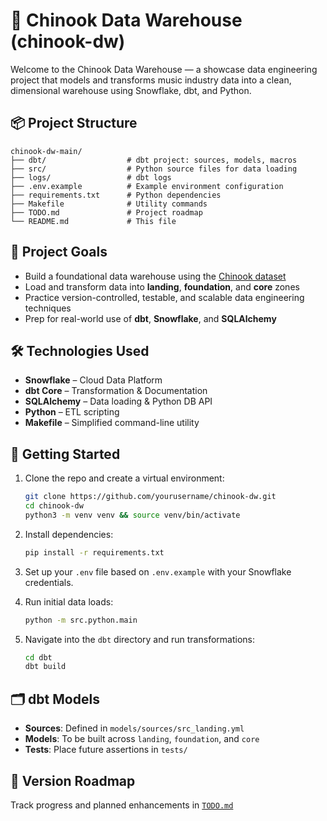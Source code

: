 # 🎵 Chinook Data Warehouse (chinook-dw)

Welcome to the Chinook Data Warehouse — a showcase data engineering project that models and transforms music industry data into a clean, dimensional warehouse using Snowflake, dbt, and Python.

## 📦 Project Structure

```
chinook-dw-main/
├── dbt/                  # dbt project: sources, models, macros
├── src/                  # Python source files for data loading
├── logs/                 # dbt logs
├── .env.example          # Example environment configuration
├── requirements.txt      # Python dependencies
├── Makefile              # Utility commands
├── TODO.md               # Project roadmap
└── README.md             # This file
```

## 🚀 Project Goals

- Build a foundational data warehouse using the [Chinook dataset](https://github.com/lerocha/chinook-database)
- Load and transform data into **landing**, **foundation**, and **core** zones
- Practice version-controlled, testable, and scalable data engineering techniques
- Prep for real-world use of **dbt**, **Snowflake**, and **SQLAlchemy**

## 🛠️ Technologies Used

- **Snowflake** – Cloud Data Platform
- **dbt Core** – Transformation & Documentation
- **SQLAlchemy** – Data loading & Python DB API
- **Python** – ETL scripting
- **Makefile** – Simplified command-line utility

## 🧪 Getting Started

1. Clone the repo and create a virtual environment:
   ```bash
   git clone https://github.com/yourusername/chinook-dw.git
   cd chinook-dw
   python3 -m venv venv && source venv/bin/activate
   ```

2. Install dependencies:
   ```bash
   pip install -r requirements.txt
   ```

3. Set up your `.env` file based on `.env.example` with your Snowflake credentials.

4. Run initial data loads:
   ```bash
   python -m src.python.main
   ```

5. Navigate into the `dbt` directory and run transformations:
   ```bash
   cd dbt
   dbt build
   ```

## 🗂️ dbt Models

- **Sources**: Defined in `models/sources/src_landing.yml`
- **Models**: To be built across `landing`, `foundation`, and `core`
- **Tests**: Place future assertions in `tests/`

## 🎯 Version Roadmap

Track progress and planned enhancements in [`TODO.md`](TODO.md)


